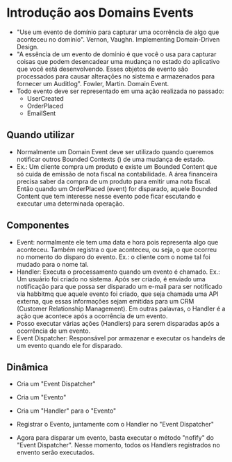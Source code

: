 # Introdução aos Domains Events

- "Use um evento de domínio para capturar uma ocorrência de algo que aconteceu no domínio". Vernon, Vaughn. Implementing Domain-Driven Design.
- "A essência de um evento de domínio é que você o usa para capturar coisas que podem desencadear uma mudança no estado do aplicativo que você está desenvolvendo. Esses objetos de evento são processados para causar alterações no sistema e armazenados para fornecer um Auditlog". Fowler, Martin. Domain Event.
- Todo evento deve ser representado em uma ação realizada no passado:
  - UserCreated
  - OrderPlaced
  - EmailSent

## Quando utilizar

- Normalmente um Domain Event deve ser utilizado quando queremos notificar outros Bounded Contexts () de uma mudança de estado.
- Ex.: Um cliente compra um produto e existe um Bounded Content que só cuida de emissão de nota fiscal na contabilidade. A área financeira precisa saber da compra de um produto para emitir uma nota fiscal. Então quando um OrderPlaced (event) for disparado, aquele Bounded Content que tem interesse nesse evento pode ficar escutando e executar uma determinada operação.

## Componentes

- Event: normalmente ele tem uma data e hora pois representa algo que aconteceu. Também registra o que aconteceu, ou seja, o que ocorreu no momento do disparo do evento. Ex.: o cliente com o nome tal foi mudado para o nome tal.
- Handler: Executa o processamento quando um evento é chamado. Ex.: Um usuário foi criado no sistema. Após ser criado, é enviado uma notificação para que possa ser disparado um e-mail para ser notificado via habbitmq que aquele evento foi criado, que seja chamada uma API externa, que essas informações sejam emitidas para um CRM (Customer Relationship Management). Em outras palavras, o Handler é a ação que acontece após a ocorrência de um evento.
- Posso executar várias ações (Handlers) para serem disparadas após a ocorrência de um evento.
- Event Dispatcher: Responsável por armazenar e executar os handelrs de um evento quando ele for disparado.

## Dinâmica

- Cria um "Event Dispatcher"
- Cria um "Evento"
- Cria um "Handler" para o "Evento"
- Registrar o Evento, juntamente com o Handler no "Event Dispatcher"

- Agora para disparar um evento, basta executar o método "nofify" do "Event Dispatcher". Nesse momento, todos os Handlers registrados no envento serão executados.
